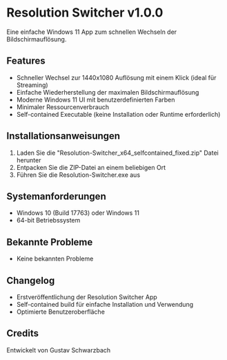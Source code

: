 # Resolution Switcher v1.0.0

Eine einfache Windows 11 App zum schnellen Wechseln der Bildschirmauflösung.

## Features
- Schneller Wechsel zur 1440x1080 Auflösung mit einem Klick (ideal für Streaming)
- Einfache Wiederherstellung der maximalen Bildschirmauflösung
- Moderne Windows 11 UI mit benutzerdefinierten Farben
- Minimaler Ressourcenverbrauch
- Self-contained Executable (keine Installation oder Runtime erforderlich)

## Installationsanweisungen
1. Laden Sie die "Resolution-Switcher_x64_selfcontained_fixed.zip" Datei herunter
2. Entpacken Sie die ZIP-Datei an einem beliebigen Ort
3. Führen Sie die Resolution-Switcher.exe aus

## Systemanforderungen
- Windows 10 (Build 17763) oder Windows 11
- 64-bit Betriebssystem

## Bekannte Probleme
- Keine bekannten Probleme

## Changelog
- Erstveröffentlichung der Resolution Switcher App
- Self-contained build für einfache Installation und Verwendung
- Optimierte Benutzeroberfläche

## Credits
Entwickelt von Gustav Schwarzbach 